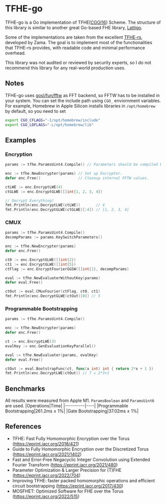 # TFHE-go

TFHE-go is a Go implementation of TFHE[[CGGI16](https://eprint.iacr.org/2016/870)] Scheme. The structure of this library is similar to another great Go-based FHE library, [Lattigo](https://github.com/tuneinsight/lattigo).

Some of the implementations are taken from the excellent [TFHE-rs](https://github.com/zama-ai/tfhe-rs), developed by Zama. The goal is to implement most of the functionalities that TFHE-rs provides, with readable code and minimal performance overhead.

This library was not audited or reviewed by security experts, so I do not recommend this library for any real-world production uses.


## Notes
TFHE-go uses [gosl/fun/fftw](https://github.com/cpmech/gosl) as FFT backend, so FFTW has to be installed in your system. You can set the include path using `CGO_` enviornment variables. For example, Homebrew in Apple Silicon installs libraries in `/opt/homebrew` by default, so you need to set
```bash
export CGO_CFLAGS="-I/opt/homebrew/include"
export CGO_LDFLAGS="-L/opt/homebrew/lib"
```

## Examples
### Encryption
```go
params := tfhe.ParamsUint4.Compile() // Parameters should be compiled before use.

enc := tfhe.NewEncrypter(params) // Set up Encrypter.
defer enc.Free()                 // Cleanup internal FFTW values.

ctLWE := enc.EncryptLWE(4)
ctGLWE := enc.EncryptGLWE([]int{1, 2, 3, 4})

// Decrypt Everything!
fmt.Println(enc.DecryptLWE(ctLWE))       // 4
fmt.Println(enc.DecryptGLWE(ctGLWE)[:4]) // [1, 2, 3, 4]
```

### CMUX
```go
params := tfhe.ParamsUint4.Compile()
decompParams := params.KeySwitchParameters()

enc := tfhe.NewEncrypter(params)
defer enc.Free()

ct0 := enc.EncryptGLWE([]int{2})
ct1 := enc.EncryptGLWE([]int{5})
ctFlag := enc.EncryptFourierGGSW([]int{1}, decompParams)

eval := tfhe.NewEvaluaterWithoutKey(params)
defer eval.Free()

ctOut := eval.CMuxFourier(ctFlag, ct0, ct1)
fmt.Println(enc.DecryptGLWE(ctOut)[0]) // 5
```

### Programmable Bootstrapping
```go
params := tfhe.ParamsUint4.Compile()

enc := tfhe.NewEncrypter(params)
defer enc.Free()

ct := enc.EncryptLWE(3)
evalKey := enc.GenEvaluationKeyParallel()

eval := tfhe.NewEvaluater(params, evalKey)
defer eval.Free()

ctOut := eval.BootstrapFunc(ct, func(x int) int { return 2*x + 1 })
fmt.Println(enc.DecryptLWE(ctOut)) // 7 = 2*3+1
```

## Benchmarks
All results were measured from Apple M1. `ParamsBoolean` and `ParamsUint6` are used.
|Operations|Time|
|----------|----|
|Programmable Bootstrapping|261.2ms ± 1%|
|Gate Bootstrapping|37.02ms ± 1%|

## References
- TFHE: Fast Fully Homomorphic Encryption over the Torus (https://eprint.iacr.org/2018/421)
- Guide to Fully Homomorphic Encryption over the Discretized Torus (https://eprint.iacr.org/2021/1402)
- Fast and Error-Free Negacyclic Integer Convolution using Extended Fourier Transform (https://eprint.iacr.org/2021/480)
- Parameter Optimization & Larger Precision for (T)FHE (https://eprint.iacr.org/2022/704)
- Improving TFHE: faster packed homomorphic operations and efficient circuit bootstrapping (https://eprint.iacr.org/2017/430)
- MOSFHET: Optimized Software for FHE over the Torus (https://eprint.iacr.org/2022/515)
